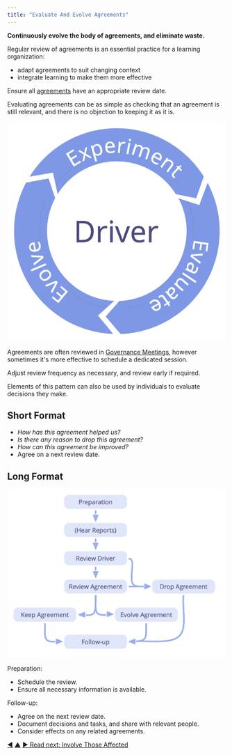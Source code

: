 ```yaml
---
title: "Evaluate And Evolve Agreements"
---
```



**Continuously evolve the body of agreements, and eliminate waste.**

Regular review of agreements is an essential practice for a learning organization:

-   adapt agreements to suit changing context
-   integrate learning to make them more effective

Ensure all <a href="#" class="tooltip" title="Agreement: An agreed upon guideline, process, protocol or policy designed to guide the flow of value.">agreements</a> have an appropriate review date.

Evaluating agreements can be as simple as checking that an agreement is still relevant, and there is no objection to keeping it as it is.

![Experiment, evaluate, evolve](img/evolution/kaizen.png)

Agreements are often reviewed in [Governance Meetings](governance-meeting.html), however sometimes it's more effective to schedule a dedicated session.

Adjust review frequency as necessary, and review early if required.

Elements of this pattern can also be used by individuals to evaluate decisions they make.

## Short Format

-   _How has this agreement helped us?_
-   _Is there any reason to drop this agreement?_
-   _How can this agreement be improved?_
-   Agree on a next review date.

## Long Format

![A long format for evaluating and evolving agreements](img/agreements/evaluate-agreements.png)

Preparation:

-   Schedule the review.
-   Ensure all necessary information is available.

Follow-up:

-   Agree on the next review date.
-   Document decisions and tasks, and share with relevant people.
-   Consider effects on any related agreements.


<div class="bottom-nav">
<a href="resolve-objections.html" title="Back to: Resolve Objections">◀</a> <a href="co-creation-and-evolution.html" title="Up: Co-Creation and Evolution">▲</a> <a href="involve-those-affected.html" title="Read next: Involve Those Affected">▶ Read next: Involve Those Affected</a>
</div>


<script type="text/javascript">
Mousetrap.bind('g n', function() {
    window.location.href = 'involve-those-affected.html';
    return false;
});
</script>

